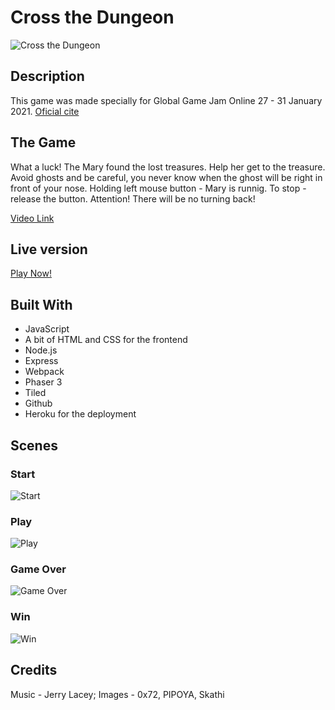 # Cross the Dungeon
![Cross the Dungeon](https://res.cloudinary.com/di5lpqwcp/image/upload/v1612205288/img/fqgxx9rc7abmmo4kdiih.png)

## Description
This game was made specially for Global Game Jam Online 27 - 31 January 2021.
[Oficial cite](https://globalgamejam.org/2021/games/hide-and-seek-7)

## The Game
What a luck! The Mary found the lost treasures. Help her get to the treasure. Avoid ghosts and be careful, you never know when the ghost will be right in front of your nose. 
Holding left mouse button - Mary is runnig. 
To stop - release the button. 
Attention! There will be no turning back!

[Video Link](https://youtu.be/spLfM_iG-p8)

## Live version
[Play Now!](https://cross-the-dungeon.herokuapp.com/)

## Built With
- JavaScript
- A bit of HTML and CSS for the frontend
- Node.js
- Express
- Webpack
- Phaser 3
- Tiled
- Github
- Heroku for the deployment

## Scenes
### Start 
![Start](https://res.cloudinary.com/di5lpqwcp/image/upload/v1612205294/img/vafmymwmhu8rnhr7u1qt.png)

### Play
![Play](https://res.cloudinary.com/di5lpqwcp/image/upload/v1611238802/img/v0gqhagdo3yjrasdsddc.png)

### Game Over
![Game Over](https://res.cloudinary.com/di5lpqwcp/image/upload/v1612205708/img/uvftlascjkepfc38wzzl.png)

### Win
![Win](https://res.cloudinary.com/di5lpqwcp/image/upload/v1612205298/img/rqcria8dh9qqouup3jky.png)


## Credits 

Music - Jerry Lacey; Images - 0x72, PIPOYA, Skathi
